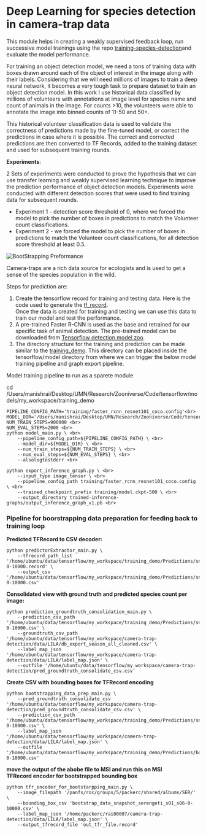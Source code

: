 # Deep Learning for species detection in camera-trap data
This module helps in creating a weakly supervised feedback loop, run successive model trainings using the repo [training-species-detection](https://github.com/Manish-rai21bit/training-species-detection)and  evaluate the model performance.

For training an object detection model, we need a tons of training data with boxes drawn around each of the object of interest in the image along with their labels. Considering that we will need millions of images to train a deep neural network, it becomes a very tough task to prepare dataset to train an object detection model. In this work I use historical data classified by millions of volunteers with annotations at image level for species name and count of animals in the image. For counts >10, the volunteers were able to annotate the image into binned counts of 11-50 and 50+.

This historical volunteer classification data is used to validate the correctness of predictions made by the fine-tuned model, or correct the predictions in case where it is possible. The correct and corrected predictions are then converted to TF Records, added to the training dataset and used for subsequent training rounds.

**Experiments**:

2 Sets of experiments were conducted to prove the hypothesis that we can use transfer learning and weakly supervised learning technique to improve the prediction performance of object detection models. Experiments were conducted with different detection scores that were used to find training data for subsequent rounds.
- Experiment 1 - detection score threshold of 0, where we forced the model to pick the number of boxes in predictions to match the Volunteer count classifications.
- Experiment 2 - we forced the model to pick the number of boxes in predictions to match the Volunteer count classifications, for all detection score threshold at least 0.5.

![BootStrapping Preformance]('./data/misc/bootstrap_performance.png')

Camera-traps are a rich data source for ecologists and is used to get a sense of the species population in the wild.

Steps for prediction are:
1. Create the tensorflow record for training and testing data. Here is the code used to generate the [tf_record](https://github.com/Manish-rai21bit/camera-trap-detection/blob/master/Data_Model.ipynb). <br>
Once the data is created for training and testing we can use this data to train our model and test the performance.<br>
2. A pre-trained Faster R-CNN is used as the base and retrained for our specific task of animal detection. The pre-trained model can be downloaded from [Tensorflow detection model zoo](https://github.com/tensorflow/models/blob/master/research/object_detection/g3doc/detection_model_zoo.md). <br>
3. The directory structure for the training and prediction can be made similar to the [training_demo](https://github.com/Manish-rai21bit/camera-trap-detection/tree/master/training_demo). This directory can be placed inside the tensorflow/model directory from where we can trigger the below model training pipeline and graph export pipeline. <br>

Model training pipeline to run as a sparete module<br>

cd /Users/manishrai/Desktop/UMN/Research/Zooniverse/Code/tensorflow/models/my_workspace/training_demo <br>
```
PIPELINE_CONFIG_PATH='training/faster_rcnn_resnet101_coco.config'<br>
MODEL_DIR='/Users/manishrai/Desktop/UMN/Research/Zooniverse/Code/tensorflow/models/my_workspace/training_demo/training/'<br>
NUM_TRAIN_STEPS=900000 <br>
NUM_EVAL_STEPS=2000 <br>
python model_main.py \ <br>
    --pipeline_config_path=${PIPELINE_CONFIG_PATH} \ <br>
    --model_dir=${MODEL_DIR} \ <br>
    --num_train_steps=${NUM_TRAIN_STEPS} \ <br>
    --num_eval_steps=${NUM_EVAL_STEPS} \ <br>
    --alsologtostderr <br>
```

```
python export_inference_graph.py \ <br>
    --input_type image_tensor \ <br>
    --pipeline_config_path training/faster_rcnn_resnet101_coco.config \ <br>
    --trained_checkpoint_prefix training/model.ckpt-500 \ <br>
    --output_directory trained-inference-graphs/output_inference_graph_v1.pb <br>
```


### Pipeline for boorstrapping data preparation for feeding back to training loop
**Predicted TFRecord to CSV decoder:** <br>
```
python predictorExtractor_main.py \
    --tfrecord_path_list '/home/ubuntu/data/tensorflow/my_workspace/training_demo/Predictions/snapshot_serengeti_s01_s06-0-10000.record' \
    --output_csv '/home/ubuntu/data/tensorflow/my_workspace/training_demo/Predictions/snapshot_serengeti_s01_s06-0-10000.csv'
```
**Consolidated view with ground truth and predicted species count per image:**<br>
```
python prediction_groundtruth_consolidation_main.py \
    --prediction_csv_path '/home/ubuntu/data/tensorflow/my_workspace/training_demo/Predictions/snapshot_serengeti_s01_s06-0-10000.csv' \
    --groundtruth_csv_path '/home/ubuntu/data/tensorflow/my_workspace/camera-trap-detection/data/LILA/db_export_season_all_cleaned.csv' \
    --label_map_json '/home/ubuntu/data/tensorflow/my_workspace/camera-trap-detection/data/LILA/label_map.json' \
    --outfile '/home/ubuntu/data/tensorflow/my_workspace/camera-trap-detection/pred_groundtruth_consolidate_csv.csv'
```
**Create CSV with bounding boxes for TFRecord encoding**<br>
```
python bootstrapping_data_prep_main.py \
    --pred_groundtruth_consolidate_csv '/home/ubuntu/data/tensorflow/my_workspace/camera-trap-detection/pred_groundtruth_consolidate_csv.csv' \
    --prediction_csv_path '/home/ubuntu/data/tensorflow/my_workspace/training_demo/Predictions/snapshot_serengeti_s01_s06-0-10000.csv' \
    --label_map_json '/home/ubuntu/data/tensorflow/my_workspace/camera-trap-detection/data/LILA/label_map.json' \
    --outfile '/home/ubuntu/data/tensorflow/my_workspace/training_demo/Predictions/bootstrap_data_snapshot_serengeti_s01_s06-0-10000.csv'
```
**move the output of the abobe file to MSI and run this on MSI** <br>
**TFRecord encoder for bootstrapped bounding box**<br>
```
python tfr_encoder_for_bootstarpping_main.py \
    --image_filepath '/panfs/roc/groups/5/packerc/shared/albums/SER/' \
    --bounding_box_csv 'bootstrap_data_snapshot_serengeti_s01_s06-0-10000.csv' \
    --label_map_json '/home/packerc/rai00007/camera-trap-detection/data/LILA/label_map.json' \
    --output_tfrecord_file 'out_tfr_file.record'
```
